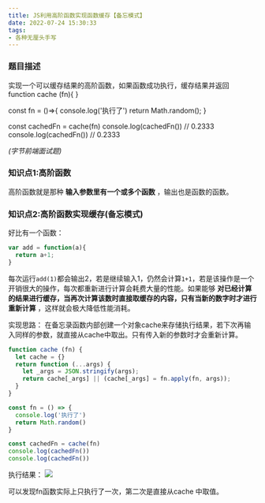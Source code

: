 ```yaml
---
title: JS利用高阶函数实现函数缓存【备忘模式】
date: 2022-07-24 15:30:33
tags:
- 各种无厘头手写
---
```

### 题目描述

实现一个可以缓存结果的高阶函数，如果函数成功执行，缓存结果并返回
function cache (fn){
}

const fn = ()=>{
  console.log('执行了')
  return Math.random();
}

const cachedFn = cache(fn)
console.log(cachedFn()) // 0.2333
console.log(cachedFn()) // 0.2333

*(字节前端面试题)*

### 知识点1:高阶函数
高阶函数就是那种 **输入参数里有一个或多个函数** ，输出也是函数的函数。 

### 知识点2:高阶函数实现缓存(备忘模式)
好比有一个函数：
```javascript
var add = function(a){
  return a+1;
}
```
每次运行```add(1)```都会输出2，若是继续输入1，仍然会计算```1+1```，若是该操作是一个开销很大的操作，每次都重新进行计算会耗费大量的性能。如果能够 **对已经计算的结果进行缓存，当再次计算该数时直接取缓存的内容，只有当新的数字时才进行重新计算** ，这样就会极大降低性能消耗。

实现思路：
在备忘录函数内部创建一个对象cache来存储执行结果，若下次再输入同样的参数，就直接从cache中取出。只有传入新的参数时才会重新计算。

```javascript
function cache (fn) {
  let cache = {}
  return function (...args) {
    let _args = JSON.stringify(args);
    return cache[_args] || (cache[_args] = fn.apply(fn, args));
  }
}

const fn = () => {
  console.log('执行了')
  return Math.random()
}

const cachedFn = cache(fn)
console.log(cachedFn())
console.log(cachedFn())
```
执行结果：
![](https://cdn.jsdelivr.net/gh/qw-null/BlogImages/20220724230528.png)

可以发现fn函数实际上只执行了一次，第二次是直接从cache 中取值。

